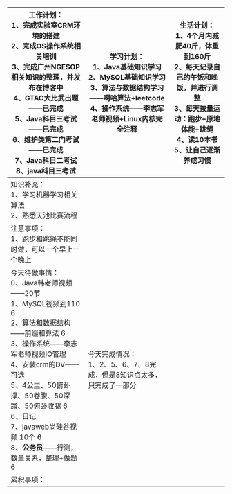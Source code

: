 | 工作计划：<br>1、完成实验室CRM环境的搭建<br/>2、完成OS操作系统相关培训<br/>3、完成广州NGESOP相关知识的整理，并发布在博客中<br/>4、GTAC大比武出题——已完成<br/>5、Java科目三考试——已完成<br/>6、维护类第二门考试——已完成<br/>7、Java科目二考试<br/>8、java科目三考试<br/> | 学习计划：<br/>1、Java基础知识学习<br/>2、MySQL基础知识学习<br/>3、算法与数据结构学习——啊哈算法+leetcode<br/>4、操作系统——李志军老师视频+Linux内核完全注释<br/> | 生活计划：<br/>1、4个月内减肥40斤，体重到160斤<br/>2、每天记录自己的午饭和晚饭，并进行调整<br/>3、每天按量运动：跑步+原地体能+跳绳<br/>4、读10本书<br/>5、让自己逐渐养成习惯 <br/> |
| ------------------------------------------------------------ | ------------------------------------------------------------ | ------------------------------------------------------------ |
| 知识补充：<br/>1、学习机器学习相关算法<br/>2、熟悉天池比赛流程 |                                                              |                                                              |
| 注意事项：<br/>1、跑步和跳绳不能同时做，可以一个早上一个晚上 |                                                              |                                                              |
| 今天待做事情：<br/>0、Java韩老师视频——20节<br/>1、MySQL视频到110   6<br/>2、算法和数据结构——前缀和算法 6<br/>3、操作系统——李志军老师视频IO管理<br/>4、安装crm的DV——可选<br/>5、4公里、50俯卧撑、50卷腹、50深蹲、50俯卧收腿 6<br/>6、日记<br/>7、javaweb尚硅谷视频 10个 6<br/>8、**公务员**——行测，数量关系，整理+做题 6<br/> | 今天完成情况：<br/>1、2、5、6、7、8完成，但是8知识点太多，只完成了一部分 |                                                              |
| 累积事项：<br/>                                              |                                                              |                                                              |